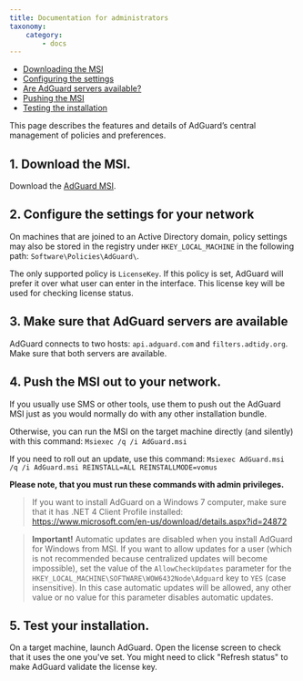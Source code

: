 ```yaml
---
title: Documentation for administrators
taxonomy:
    category:
        - docs
---
```


*   [Downloading the MSI](#msi-download)
*   [Configuring the settings](#settings-configuring)
*   [Are AdGuard servers available?](#servers-available)
*   [Pushing the MSI](#msi-push)
*   [Testing the installation](#installation-test)

This page describes the features and details of AdGuard’s central management of policies and preferences. 

<a name="msi-download"></a>

## 1. Download the MSI.

Download the [AdGuard MSI](https://cdn.adguard.com/distr/windows/AdGuard.msi).

<a name="settings-configuring"></a>

## 2. Configure the settings for your network

On machines that are joined to an Active Directory domain, policy settings may also be stored in the registry under  `HKEY_LOCAL_MACHINE` in the following path: `Software\Policies\AdGuard\`.

The only supported policy is `LicenseKey`. If this policy is set, AdGuard will prefer it over what user can enter in the interface. This license key will be used for checking license status.

<a name="servers-available"></a>

## 3. Make sure that AdGuard servers are available

AdGuard connects to two hosts: `api.adguard.com` and `filters.adtidy.org`. Make sure that both servers are available.

<a name="msi-push"></a>

## 4. Push the MSI out to your network.

If you usually use SMS or other tools, use them to push out the AdGuard MSI just as you would normally do with any other installation bundle.

Otherwise, you can run the MSI on the target machine directly (and silently) with this command:
`Msiexec /q /i AdGuard.msi`

If you need to roll out an update, use this command:
`Msiexec AdGuard.msi /q /i AdGuard.msi REINSTALL=ALL REINSTALLMODE=vomus`

**Please note, that you must run these commands with admin privileges.**

> If you want to install AdGuard on a Windows 7 computer, make sure that it has .NET 4 Client Profile installed: https://www.microsoft.com/en-us/download/details.aspx?id=24872

>**Important!** Automatic updates are disabled when you install AdGuard for Windows from MSI. If you want to allow updates for a user (which is not recommended because centralized updates will become impossible), set the value of the `AllowCheckUpdates` parameter for the `HKEY_LOCAL_MACHINE\SOFTWARE\WOW6432Node\Adguard` key to `YES` (case insensitive). In this case automatic updates will be allowed, any other value or no value for this parameter disables automatic updates.

<a name="installation-test"></a>

## 5. Test your installation.

On a target machine, launch AdGuard. Open the license screen to check that it uses the one you've set. You might need to click "Refresh status" to make AdGuard validate the license key.

